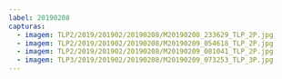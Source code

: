 ```yaml
---
label: 20190208
capturas:
  - imagem: TLP2/2019/201902/20190208/M20190208_233629_TLP_2P.jpg
  - imagem: TLP2/2019/201902/20190208/M20190209_054618_TLP_2P.jpg
  - imagem: TLP2/2019/201902/20190208/M20190209_081041_TLP_2P.jpg
  - imagem: TLP3/2019/201902/20190208/M20190209_073253_TLP_3P.jpg
---
```

